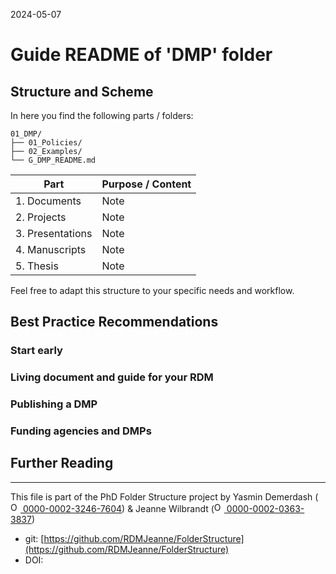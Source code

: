 2024-05-07

# Guide README of 'DMP' folder

## Structure and Scheme

In here you find the following parts / folders:

```
01_DMP/
├── 01_Policies/
├── 02_Examples/
└── G_DMP_README.md

```


| Part         		| Purpose / Content   |
|--------------		|-----------|
| 1. Documents 		| Note |
| 2. Projects  		| Note |
| 3. Presentations 	| Note |
| 4. Manuscripts 	| Note |
| 5. Thesis 		| Note |

Feel free to adapt this structure to your specific needs and workflow.


## Best Practice Recommendations

### Start early


### Living document and guide for your RDM


### Publishing a DMP


### Funding agencies and DMPs


## Further Reading



_____

This file is part of the PhD Folder Structure project by Yasmin Demerdash (<a href="https://orcid.org/0000-0002-3246-7604"><img alt="ORCID logo" src="https://info.orcid.org/wp-content/uploads/2019/11/orcid_16x16.png" width="16" height="16" /> 0000-0002-3246-7604</a>) & Jeanne  Wilbrandt (<a href="https://orcid.org/0000-0002-0363-3837"><img alt="ORCID logo" src="https://info.orcid.org/wp-content/uploads/2019/11/orcid_16x16.png" width="16" height="16" /> 0000-0002-0363-3837</a>)

* git: [https://github.com/RDMJeanne/FolderStructure](https://github.com/RDMJeanne/FolderStructure)
* DOI: 

